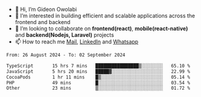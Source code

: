 - 👋 Hi, I’m Gideon Owolabi
- 👀 I’m interested in building efficient and scalable applications across the frontend and backend
- 💞️ I’m looking to collaborate on <b>frontend(react)</b>, <b>mobile(react-native)</b> and <b>backend(Nodejs, Laravel)</b> projects
- 📫 How to reach me <a href="mailto:gideoniyin2021@gmail.com">Mail</a>, <a href="https://www.linkedin.com/in/gideon-owolabi-9b667a232/">LinkedIn</a> and <a href="https://wa.me/2348055377085">Whatsapp</a>

<!---
gude1/gude1 is a ✨ special ✨ repository because its `README.md` (this file) appears on your GitHub profile.
You can click the Preview link to take a look at your changes.
--->

<!--START_SECTION:waka-->

```txt
From: 26 August 2024 - To: 02 September 2024

TypeScript       15 hrs 7 mins   ████████████████▒░░░░░░░░   65.10 %
JavaScript       5 hrs 20 mins   █████▓░░░░░░░░░░░░░░░░░░░   22.99 %
CocoaPods        1 hr 11 mins    █▒░░░░░░░░░░░░░░░░░░░░░░░   05.14 %
PHP              49 mins         █░░░░░░░░░░░░░░░░░░░░░░░░   03.54 %
Other            23 mins         ▒░░░░░░░░░░░░░░░░░░░░░░░░   01.72 %
```

<!--END_SECTION:waka-->
